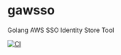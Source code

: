 # gawsso
Golang AWS SSO Identity Store Tool

[![CI](https://github.com/takumin/gawsso/actions/workflows/integration.yml/badge.svg)](https://github.com/takumin/gawsso/actions/workflows/integration.yml)
